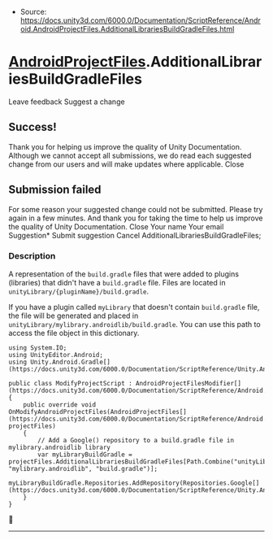 * Source: https://docs.unity3d.com/6000.0/Documentation/ScriptReference/Android.AndroidProjectFiles.AdditionalLibrariesBuildGradleFiles.html

#  [AndroidProjectFiles](https://docs.unity3d.com/6000.0/Documentation/ScriptReference/Android.AndroidProjectFiles.html).AdditionalLibrariesBuildGradleFiles
Leave feedback
Suggest a change
## Success!
Thank you for helping us improve the quality of Unity Documentation. Although we cannot accept all submissions, we do read each suggested change from our users and will make updates where applicable.
Close
## Submission failed
For some reason your suggested change could not be submitted. Please <a>try again</a> in a few minutes. And thank you for taking the time to help us improve the quality of Unity Documentation.
Close
Your name Your email Suggestion* Submit suggestion
Cancel
AdditionalLibrariesBuildGradleFiles; 
### Description
A representation of the `build.gradle` files that were added to plugins (libraries) that didn't have a `build.gradle` file.
Files are located in `unityLibrary/{pluginName}/build.gradle`.  
  
If you have a plugin called `myLibrary` that doesn't contain `build.gradle` file, the file will be generated and placed in `unityLibrary/mylibrary.androidlib/build.gradle`. You can use this path to access the file object in this dictionary.
```
using System.IO;
using UnityEditor.Android;
using Unity.Android.Gradle[](https://docs.unity3d.com/6000.0/Documentation/ScriptReference/Unity.Android.Gradle.html);  
  
public class ModifyProjectScript : AndroidProjectFilesModifier[](https://docs.unity3d.com/6000.0/Documentation/ScriptReference/Android.AndroidProjectFilesModifier.html)
{
    public override void OnModifyAndroidProjectFiles(AndroidProjectFiles[](https://docs.unity3d.com/6000.0/Documentation/ScriptReference/Android.AndroidProjectFiles.html) projectFiles)
    {
        // Add a Google() repository to a build.gradle file in mylibrary.androidlib library
        var myLibraryBuildGradle = projectFiles.AdditionalLibrariesBuildGradleFiles[Path.Combine("unityLibrary", "mylibrary.androidlib", "build.gradle")];
        myLibraryBuildGradle.Repositories.AddRepository(Repositories.Google[](https://docs.unity3d.com/6000.0/Documentation/ScriptReference/Unity.Android.Gradle.Repositories.Google.html));
    }
}

```

* * *
